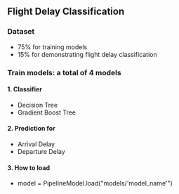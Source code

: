 ## Flight Delay Classification

### Dataset
- 75% for training models
- 15% for demonstrating flight delay classification

### Train models: a total of 4 models
#### 1. Classifier
- Decision Tree
- Gradient Boost Tree

#### 2. Prediction for
- Arrival Delay
- Departure Delay

#### 3. How to load
- model = PipelineModel.load("models/'model_name'")
